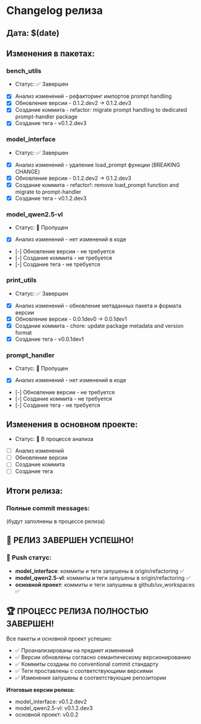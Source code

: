 # Changelog релиза

## Дата: $(date)

## Изменения в пакетах:

### bench_utils
- Статус: ✅ Завершен
- [x] Анализ изменений - рефакторинг импортов prompt handling
- [x] Обновление версии - 0.1.2.dev2 -> 0.1.2.dev3
- [x] Создание коммита - refactor: migrate prompt handling to dedicated prompt-handler package
- [x] Создание тега - v0.1.2.dev3

### model_interface  
- Статус: ✅ Завершен
- [x] Анализ изменений - удаление load_prompt функции (BREAKING CHANGE)
- [x] Обновление версии - 0.1.2.dev2 -> 0.1.2.dev3
- [x] Создание коммита - refactor!: remove load_prompt function and migrate to prompt-handler
- [x] Создание тега - v0.1.2.dev3

### model_qwen2.5-vl
- Статус: 🔄 Пропущен
- [x] Анализ изменений - нет изменений в коде
- [-] Обновление версии - не требуется
- [-] Создание коммита - не требуется
- [-] Создание тега - не требуется

### print_utils
- Статус: ✅ Завершен
- [x] Анализ изменений - обновление метаданных пакета и формата версии
- [x] Обновление версии - 0.0.1dev0 -> 0.0.1dev1
- [x] Создание коммита - chore: update package metadata and version format
- [x] Создание тега - v0.0.1dev1

### prompt_handler
- Статус: 🔄 Пропущен
- [x] Анализ изменений - нет изменений в коде
- [-] Обновление версии - не требуется
- [-] Создание коммита - не требуется
- [-] Создание тега - не требуется

## Изменения в основном проекте:
- Статус: 🔄 В процессе анализа
- [ ] Анализ изменений
- [ ] Обновление версии
- [ ] Создание коммита
- [ ] Создание тега

## Итоги релиза:

### Полные commit messages:

(будут заполнены в процессе релиза)

## 🎉 РЕЛИЗ ЗАВЕРШЕН УСПЕШНО!

### 🚀 Push статус:
- **model_interface**: коммиты и теги запушены в origin/refactoring ✅
- **model_qwen2.5-vl**: коммиты и теги запушены в origin/refactoring ✅  
- **основной проект**: коммиты и теги запушены в github/uv_workspaces ✅

## 🏆 ПРОЦЕСС РЕЛИЗА ПОЛНОСТЬЮ ЗАВЕРШЕН!

Все пакеты и основной проект успешно:
- ✅ Проанализированы на предмет изменений
- ✅ Версии обновлены согласно семантическому версионированию
- ✅ Коммиты созданы по conventional commit стандарту
- ✅ Теги проставлены с соответствующими версиями
- ✅ Изменения запушены в соответствующие репозитории

**Итоговые версии релиза:**
- model_interface: v0.1.2.dev2
- model_qwen2.5-vl: v0.1.2.dev3  
- основной проект: v0.0.2 